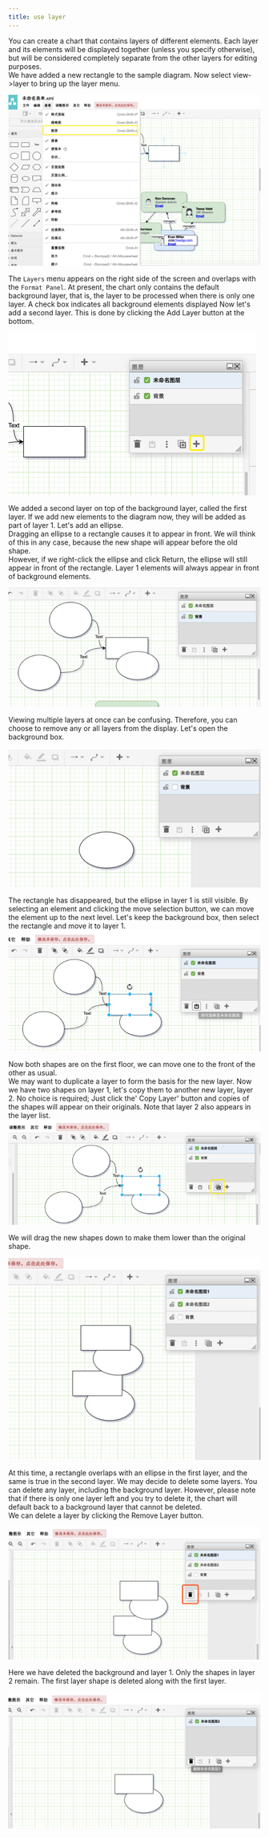 ```yaml
---
title: use layer
---
```


You can create a chart that contains layers of different elements. Each layer and its elements will be displayed together (unless you specify otherwise), but will be considered completely separate from the other layers for editing purposes.  
We have added a new rectangle to the sample diagram. Now select view->layer to bring up the layer menu.
<script async src="https://pagead2.googlesyndication.com/pagead/js/adsbygoogle.js"></script><ins class="adsbygoogle" style="display:block; text-align:center;" data-ad-layout="in-article" data-ad-format="fluid" data-ad-client="ca-pub-9055212255210230" data-ad-slot="7941459222"></ins> <script>(adsbygoogle = window.adsbygoogle || []).push({});</script>
![Online Diagram Drawing](/public/themes/freedgo/use_layer.png "Use Layer") 
 
 
The `Layers` menu appears on the right side of the screen and overlaps with the `Format Panel`.  At present, the chart only contains the default background layer, that is, the layer to be processed when there is only one layer. A check box indicates all background elements displayed  Now let's add a second layer. This is done by clicking the Add Layer button at the bottom.

![Online Diagram Drawing](/public/themes/freedgo/use_layer1.png "Use Layer") 
 
We added a second layer on top of the background layer, called the first layer. 
If we add new elements to the diagram now, they will be added as part of layer 1. Let's add an ellipse.  
Dragging an ellipse to a rectangle causes it to appear in front.
 We will think of this in any case, because the new shape will appear before the old shape.  
 However, if we right-click the ellipse and click Return, the ellipse will still appear in front of the rectangle. 
 Layer 1 elements will always appear in front of background elements.
 
 ![Online Diagram Drawing](/public/themes/freedgo/use_layer2.png "Use Layer") 

Viewing multiple layers at once can be confusing. Therefore, you can choose to remove any or all layers from the display. Let's open the background box.
 
![Online Diagram Drawing](/public/themes/freedgo/use_layer3.png "Use Layer") 

The rectangle has disappeared, but the ellipse in layer 1 is still visible. 
 By selecting an element and clicking the move selection button, we can move the element up to the next level. Let's keep the background box, then select the rectangle and move it to layer 1.
![Online Diagram Drawing](/public/themes/freedgo/use_layer4.png "Use Layer") 


Now both shapes are on the first floor, we can move one to the front of the other as usual.  
We may want to duplicate a layer to form the basis for the new layer. Now we have two shapes on layer 1, let's copy them to another new layer, layer 2. No choice is required; 
Just click the' Copy Layer' button and copies of the shapes will appear on their originals. Note that layer 2 also appears in the layer list.
![Online Diagram Drawing](/public/themes/freedgo/use_layer5.png "Use Layer") 
 
We will drag the new shapes down to make them lower than the original shape.

 ![Online Diagram Drawing](/public/themes/freedgo/use_layer6.png "Use Layer") 

At this time, a rectangle overlaps with an ellipse in the first layer, and the same is true in the second layer. 
We may decide to delete some layers. You can delete any layer, including the background layer. 
However, please note that if there is only one layer left and you try to delete it, the chart will default back to a background layer that cannot be deleted.  
We can delete a layer by clicking the Remove Layer button.

![Online Diagram Drawing](/public/themes/freedgo/use_layer7.png "Use Layer") 
 
Here we have deleted the background and layer 1. Only the shapes in layer 2 remain. 
The first layer shape is deleted along with the first layer.
	 
![Online Diagram Drawing](/public/themes/freedgo/use_layer8.png "Use Layer") 